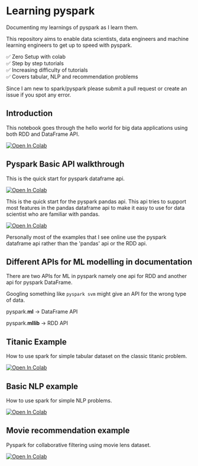 # Learning pyspark

Documenting my learnings of pyspark as I learn them.

This repository aims to enable data scientists, data engineers and machine learning engineers to get up to speed with pyspark.

✅ Zero Setup with colab\
✅ Step by step tutorials\
✅ Increasing difficulty of tutorials\
✅ Covers tabular, NLP and recommendation problems


Since I am new to spark/pyspark please submit a pull request or create an issue if you spot any error.

## Introduction

This notebook goes through the hello world for big data applications using both RDD and DataFrame API.

[![Open In Colab](https://colab.research.google.com/assets/colab-badge.svg)](https://colab.research.google.com/github/garyongguanjie/learning-pyspark/blob/master/introduction.ipynb)

## Pyspark Basic API walkthrough

This is the quick start for pyspark dataframe api.

[![Open In Colab](https://colab.research.google.com/assets/colab-badge.svg)](https://colab.research.google.com/github/garyongguanjie/learning-pyspark/blob/master/quickstart_df.ipynb)


This is the quick start for the pyspark pandas api. This api tries to support most features in the pandas dataframe api to make it easy to use for data scientist who are familiar with pandas. 

[![Open In Colab](https://colab.research.google.com/assets/colab-badge.svg)](https://colab.research.google.com/github/garyongguanjie/learning-pyspark/blob/master/quickstart_ps.ipynb)

Personally most of the examples that I see online use the pyspark dataframe api rather than the 'pandas' api or the RDD api.

## Different APIs for ML modelling in documentation

There are two APIs for ML in pyspark namely one api for RDD and another api for pyspark DataFrame. 

Googling something like `pyspark svm` might give an API for the wrong type of data.

pyspark.**ml** -> DataFrame API

pyspark.**mllib** -> RDD API

## Titanic Example

How to use spark for simple tabular dataset on the classic titanic problem.

[![Open In Colab](https://colab.research.google.com/assets/colab-badge.svg)](https://colab.research.google.com/github/garyongguanjie/learning-pyspark/blob/master/titanic-example.ipynb)

## Basic NLP example

How to use spark for simple NLP problems.

[![Open In Colab](https://colab.research.google.com/assets/colab-badge.svg)](https://colab.research.google.com/github/garyongguanjie/learning-pyspark/blob/master/imdb-nlp-example.ipynb)

## Movie recommendation example

Pyspark for collaborative filtering using movie lens dataset.

[![Open In Colab](https://colab.research.google.com/assets/colab-badge.svg)](https://colab.research.google.com/github/garyongguanjie/learning-pyspark/blob/master/movie-recommendation-example.ipynb)
